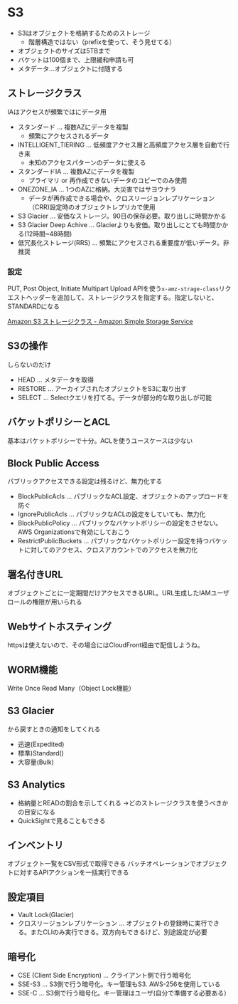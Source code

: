 
# S3
- S3はオブジェクトを格納するためのストレージ
  - 階層構造ではない（prefixを使って、そう見せてる）
- オブジェクトのサイズは5TBまで
- バケットは100個まで、上限緩和申請も可
- メタデータ...オブジェクトに付随する

## ストレージクラス

IAはアクセスが頻繁ではにデータ用

- スタンダード ... 複数AZにデータを複製
  - 頻繁にアクセスされるデータ
- INTELLIGENT_TIERING ... 低頻度アクセス層と高頻度アクセス層を自動で行き来
  - 未知のアクセスパターンのデータに使える
- スタンダードIA ... 複数AZにデータを複製
  - プライマリ or 再作成できないデータのコピーでのみ使用
- ONEZONE_IA ... 1つのAZに格納。大災害ではサヨウナラ
  - データが再作成できる場合や、クロスリージョンレプリケーション（CRR)設定時のオブジェクトレプリカで使用
- S3 Glacier ... 安価なストレージ。90日の保存必要。取り出しに時間かかる
- S3 Glacier Deep Achive ... Glacierよりも安価。取り出しにとても時間かかる(12時間~48時間)
- 低冗長化ストレージ(RRS) ... 頻繁にアクセスされる重要度が低いデータ。非推奨

### 設定

PUT, Post Object, Initiate Multipart Upload APIを使う`x-amz-strage-class`リクエストヘッダーを追加して、ストレージクラスを指定する。指定しないと、STANDARDになる

[Amazon S3 ストレージクラス - Amazon Simple Storage Service](https://docs.aws.amazon.com/ja_jp/AmazonS3/latest/dev/storage-class-intro.html)

## S3の操作
しらないのだけ

- HEAD ... メタデータを取得
- RESTORE ... アーカイブされたオブジェクトをS3に取り出す
- SELECT ... Selectクエリを打てる。データが部分的な取り出しが可能

## バケットポリシーとACL
基本はバケットポリシーで十分。ACLを使うユースケースは少ない

## Block Public Access
パブリックアクセスできる設定は残るけど、無力化する

- BlockPublicAcls ... パブリックなACL設定、オブジェクトのアップロードを防ぐ
- IgnorePublicAcls ... パブリックなACLの設定をしていても、無力化
- BlockPublicPolicy ... パブリックなバケットポリシーの設定をさせない。AWS Organizationsで有効にしておこう
- RestrictPublicBuckets ... パブリックなバケットポリシー設定を持つバケットに対してのアクセス、クロスアカウントでのアクセスを無力化

## 署名付きURL
オブジェクトごとに一定期間だけアクセスできるURL。URL生成したIAMユーザロールの権限が用いられる

## Webサイトホスティング
httpsは使えないので、その場合にはCloudFront経由で配信しようね。

## WORM機能
Write Once Read Many（Object Lock機能）

## S3 Glacier

から戻すときの通知をしてくれる

- 迅速(Expedited)
- 標準)Standard()
- 大容量(Bulk)

## S3 Analytics

- 格納量とREADの割合を示してくれる
  ->どのストレージクラスを使うべきかの目安になる
- QuickSightで見ることもできる

## インベントリ
オブジェクト一覧をCSV形式で取得できる
バッチオペレーションでオブジェクトに対するAPIアクションを一括実行できる


## 設定項目

- Vault Lock(Glacier)
- クロスリージョンレプリケーション ... オブジェクトの登録時に実行できる。またCLIのみ実行できる。双方向もできるけど、別途設定が必要

## 暗号化

- CSE (Client Side Encryption) ... クライアント側で行う暗号化
- SSE-S3 ... S3側で行う暗号化。キー管理もS3. AWS-256を使用している
- SSE-C ... S3側で行う暗号化。キー管理はユーザ(自分で準備する必要ある）